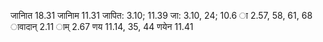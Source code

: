 जानाित 18.31 जानािम 11.31 जापित: 3.10; 11.39 जा: 3.10, 24; 10.6 ा 2.57, 58, 61, 68 ावादान् 2.11 ाम् 2.67 णय 11.14, 35, 44 णयेन 11.41